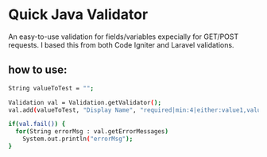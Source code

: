 Quick Java Validator
====================

An easy-to-use validation for fields/variables expecially for GET/POST requests. I based this from both Code Igniter and Laravel validations.

how to use:
--------------

```sh
String valueToTest = "";

Validation val = Validation.getValidator();
val.add(valueToTest, "Display Name", "required|min:4|either:value1,value 2,next value to test");

if(val.fail()) {
  for(String errorMsg : val.getErrorMessages)
    System.out.println("errorMsg");
}
```

    
